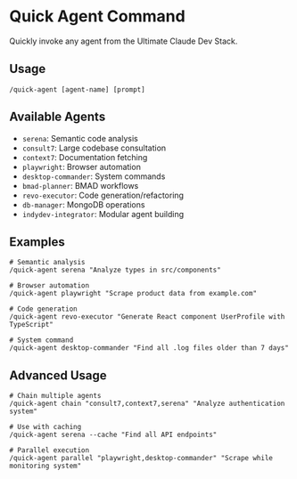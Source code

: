# Quick Agent Command

Quickly invoke any agent from the Ultimate Claude Dev Stack.

## Usage
```
/quick-agent [agent-name] [prompt]
```

## Available Agents
- `serena`: Semantic code analysis
- `consult7`: Large codebase consultation
- `context7`: Documentation fetching
- `playwright`: Browser automation
- `desktop-commander`: System commands
- `bmad-planner`: BMAD workflows
- `revo-executor`: Code generation/refactoring
- `db-manager`: MongoDB operations
- `indydev-integrator`: Modular agent building

## Examples
```
# Semantic analysis
/quick-agent serena "Analyze types in src/components"

# Browser automation
/quick-agent playwright "Scrape product data from example.com"

# Code generation
/quick-agent revo-executor "Generate React component UserProfile with TypeScript"

# System command
/quick-agent desktop-commander "Find all .log files older than 7 days"
```

## Advanced Usage
```
# Chain multiple agents
/quick-agent chain "consult7,context7,serena" "Analyze authentication system"

# Use with caching
/quick-agent serena --cache "Find all API endpoints"

# Parallel execution
/quick-agent parallel "playwright,desktop-commander" "Scrape while monitoring system"
```
